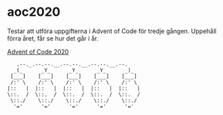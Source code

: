 # aoc2020

Testar att utföra uppgifterna i Advent of Code för tredje gången.
Uppehåll förra året, får se hur det går i år.


[Advent of Code 2020](http://adventofcode.com/2020)


       .--._.--.--.__.--.--.__.--.--.__.--.
      _(_      _Y_      _Y_      _Y_      _)_  
     [___]    [___]    [___]    [___]    [___]   
     /:' \    /:' \    /:' \    /:' \    /:' \   
    |::   |  |::   |  |::   |  |::   |  |::   | 
    \::.  /  \::.  /  \::.  /  \::.  /  \::.  / 
     \::./    \::./    \::./    \::./    \::./  
      '='      '='      '='      '='      '='
